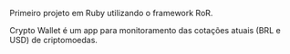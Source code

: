 Primeiro projeto em Ruby utilizando o framework RoR.

Crypto Wallet é um app para monitoramento das cotações atuais (BRL e USD) de criptomoedas.
